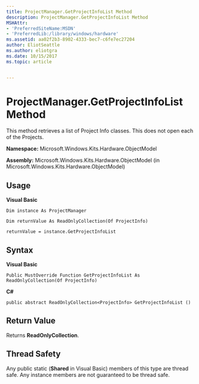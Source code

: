 ```yaml
---
title: ProjectManager.GetProjectInfoList Method
description: ProjectManager.GetProjectInfoList Method
MSHAttr:
- 'PreferredSiteName:MSDN'
- 'PreferredLib:/library/windows/hardware'
ms.assetid: aa02f2b3-8902-4333-bec7-c6fe7ec27204
author: EliotSeattle
ms.author: eliotgra
ms.date: 10/15/2017
ms.topic: article


---
```


# ProjectManager.GetProjectInfoList Method


This method retrieves a list of Project Info classes. This does not open each of the Projects.

**Namespace:** Microsoft.Windows.Kits.Hardware.ObjectModel

**Assembly:** Microsoft.Windows.Kits.Hardware.ObjectModel (in Microsoft.Windows.Kits.Hardware.ObjectModel)

## <span id="Usage"></span><span id="usage"></span><span id="USAGE"></span>Usage


**Visual Basic**

`Dim instance As ProjectManager`

`Dim returnValue As ReadOnlyCollection(Of ProjectInfo)`

`returnValue = instance.GetProjectInfoList`

## <span id="Syntax"></span><span id="syntax"></span><span id="SYNTAX"></span>Syntax


**Visual Basic**

`Public MustOverride Function GetProjectInfoList As ReadOnlyCollection(Of ProjectInfo)`

**C#**

`public abstract ReadOnlyCollection<ProjectInfo> GetProjectInfoList ()`

## <span id="Return_Value"></span><span id="return_value"></span><span id="RETURN_VALUE"></span>Return Value


Returns **ReadOnlyCollection**.

## <span id="Thread_Safety"></span><span id="thread_safety"></span><span id="THREAD_SAFETY"></span>Thread Safety


Any public static (**Shared** in Visual Basic) members of this type are thread safe. Any instance members are not guaranteed to be thread safe.

 

 






